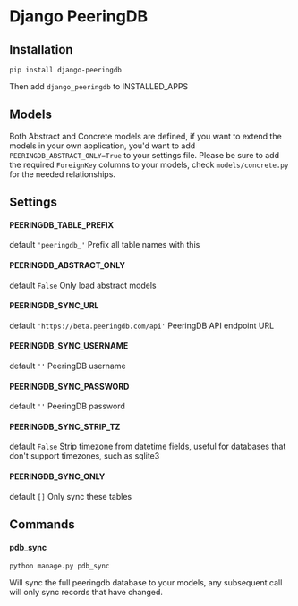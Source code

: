 
# Django PeeringDB

## Installation

    pip install django-peeringdb

Then add `django_peeringdb` to INSTALLED_APPS

## Models
Both Abstract and Concrete models are defined, if you want to extend the models in your own application, you'd want to add `PEERINGDB_ABSTRACT_ONLY=True` to your settings file. Please be sure to add the required `ForeignKey` columns to your models, check `models/concrete.py` for the needed relationships.


## Settings

#### PEERINGDB_TABLE_PREFIX
default `'peeringdb_'`
Prefix all table names with this

#### PEERINGDB_ABSTRACT_ONLY
default `False`
Only load abstract models

#### PEERINGDB_SYNC_URL
default `'https://beta.peeringdb.com/api'`
PeeringDB API endpoint URL

#### PEERINGDB_SYNC_USERNAME
default `''`
PeeringDB username

#### PEERINGDB_SYNC_PASSWORD
default `''`
PeeringDB password

#### PEERINGDB_SYNC_STRIP_TZ
default `False`
Strip timezone from datetime fields, useful for databases that don't support timezones, such as sqlite3

#### PEERINGDB_SYNC_ONLY
default `[]`
Only sync these tables

## Commands

#### pdb_sync
    python manage.py pdb_sync

Will sync the full peeringdb database to your models, any subsequent call will only sync records that have changed.

